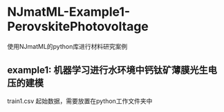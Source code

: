 # NJmatML-Example1-PerovskitePhotovoltage
使用NJmatML的python库进行材料研究案例

## example1: 机器学习进行水环境中钙钛矿薄膜光生电压的建模

train1.csv 起始数据，需要放置在python工作文件夹中
